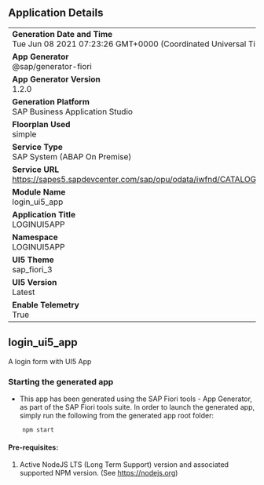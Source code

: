 ## Application Details
|               |
| ------------- |
|**Generation Date and Time**<br>Tue Jun 08 2021 07:23:26 GMT+0000 (Coordinated Universal Time)|
|**App Generator**<br>@sap/generator-fiori|
|**App Generator Version**<br>1.2.0|
|**Generation Platform**<br>SAP Business Application Studio|
|**Floorplan Used**<br>simple|
|**Service Type**<br>SAP System (ABAP On Premise)|
|**Service URL**<br>https://sapes5.sapdevcenter.com/sap/opu/odata/iwfnd/CATALOGSERVICE
|**Module Name**<br>login_ui5_app|
|**Application Title**<br>LOGINUI5APP|
|**Namespace**<br>LOGINUI5APP|
|**UI5 Theme**<br>sap_fiori_3|
|**UI5 Version**<br>Latest|
|**Enable Telemetry**<br>True|

## login_ui5_app

A login form with UI5 App

### Starting the generated app

-   This app has been generated using the SAP Fiori tools - App Generator, as part of the SAP Fiori tools suite.  In order to launch the generated app, simply run the following from the generated app root folder:

```
    npm start
```

#### Pre-requisites:

1. Active NodeJS LTS (Long Term Support) version and associated supported NPM version.  (See https://nodejs.org)


